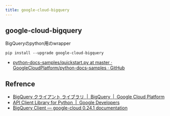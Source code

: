 ```yaml
---
title: google-cloud-bigquery
---
```


## google-cloud-bigquery
BigQueryのpython用のwrapper

```
pip install --upgrade google-cloud-bigquery
```

* [python-docs-samples/quickstart.py at master · GoogleCloudPlatform/python-docs-samples · GitHub](https://github.com/GoogleCloudPlatform/python-docs-samples/blob/master/bigquery/cloud-client/quickstart.py)


## Refrence
* [BigQuery クライアント ライブラリ  |  BigQuery  |  Google Cloud Platform](https://cloud.google.com/bigquery/docs/reference/libraries?hl=ja#client-libraries-install-python)
* [API Client Library for Python  |  Google Developers](https://developers.google.com/api-client-library/python/?hl=ja)
* [BigQuery Client — google-cloud 0.24.1 documentation](https://googlecloudplatform.github.io/google-cloud-python/stable/bigquery-client.html)

